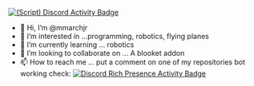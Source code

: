 [![(Script) Discord Activity Badge](https://badgen.net/badge/Discord%20User/Offline?color=545454&labelColor=434343&icon=discord)](https://github.com/mmarchjr/mmarchjr)

- 👋 Hi, I’m @mmarchjr
- 👀 I’m interested in ...programming, robotics, flying planes
- 🌱 I’m currently learning ... robotics
- 💞️ I’m looking to collaborate on ... A blooket addon
- 📫 How to reach me ... put a comment on one of my repositories
bot working check: [![Discord Rich Presence Activity Badge](https://github.com/mmarchjr/mmarchjr/actions/workflows/discord.yml/badge.svg)](https://github.com/mmarchjr/mmarchjr/actions/workflows/discord.yml)
<!---
mmarchjr/mmarchjr is a ✨ special ✨ repository because its `README.md` (this file) appears on your GitHub profile.
You can click the Preview link to take a look at your changes.
--->
